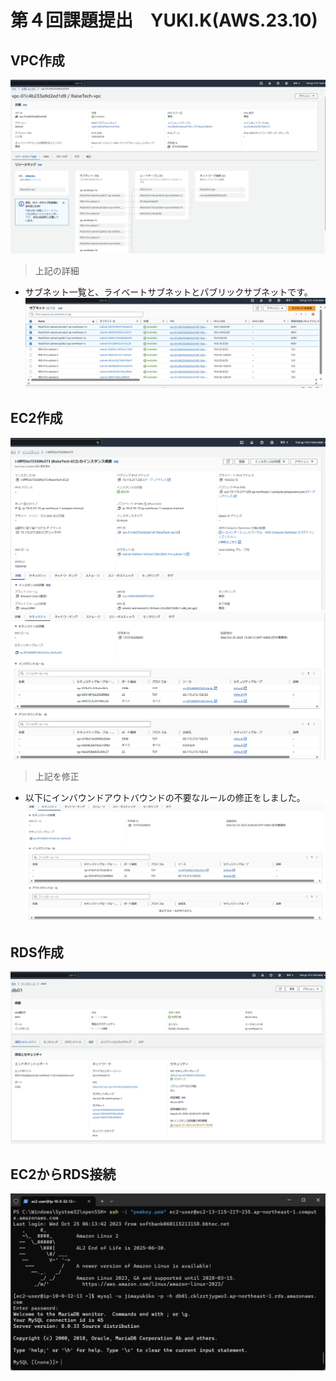 # 第４回課題提出　YUKI.K(AWS.23.10)
## VPC作成
![VPC](img/04-01.png)
> 上記の詳細
- サブネット一覧と、ライベートサブネットとパブリックサブネットです。
![subnet-private_publicnet](img/04-07.png)

## EC2作成
![ec2-1](img/04-02.png)
![ec2-2](img/04-03.png)
> 上記を修正
- 以下にインバウンドアウトバウンドの不要なルールの修正をしました。
![インバウンドアウトバウンド](img/04-06.png)

## RDS作成
![RDS](img/04-04.png)

## EC2からRDS接続
![ec2tords](img/04-05.png)